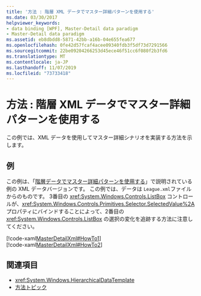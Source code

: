 ```yaml
---
title: '方法 : 階層 XML データでマスター詳細パターンを使用する'
ms.date: 03/30/2017
helpviewer_keywords:
- data binding [WPF], Master-Detail data paradigm
- Master-Detail data paradigm
ms.assetid: eb8dbdd8-5871-42bb-a16b-04e655fea677
ms.openlocfilehash: 0fe42d57fcaf4acee09340fdb3f5df73d7291566
ms.sourcegitcommit: 22be09204266253d45ece46f51cc6f080f2b3fd6
ms.translationtype: MT
ms.contentlocale: ja-JP
ms.lasthandoff: 11/07/2019
ms.locfileid: "73733418"
---
```

# <a name="how-to-use-the-master-detail-pattern-with-hierarchical-xml-data"></a>方法 : 階層 XML データでマスター詳細パターンを使用する
この例では、XML データを使用してマスター詳細シナリオを実装する方法を示します。  
  
## <a name="example"></a>例  
 この例は、「[階層データでマスター詳細パターンを使用する](how-to-use-the-master-detail-pattern-with-hierarchical-data.md)」で説明されている例の XML データバージョンです。 この例では、データは `League.xml`ファイルからのものです。 3番目の <xref:System.Windows.Controls.ListBox> コントロールが、<xref:System.Windows.Controls.Primitives.Selector.SelectedValue%2A> プロパティにバインドすることによって、2番目の <xref:System.Windows.Controls.ListBox> の選択の変化を追跡する方法に注意してください。  
  
 [!code-xaml[MasterDetailXml#HowTo1](~/samples/snippets/csharp/VS_Snippets_Wpf/MasterDetailXml/CS/Window1.xaml#howto1)]  
[!code-xaml[MasterDetailXml#HowTo2](~/samples/snippets/csharp/VS_Snippets_Wpf/MasterDetailXml/CS/Window1.xaml#howto2)]  
  
## <a name="see-also"></a>関連項目

- <xref:System.Windows.HierarchicalDataTemplate>
- [方法トピック](data-binding-how-to-topics.md)
